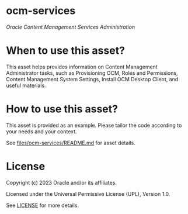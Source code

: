 # ocm-services
 
*Oracle Content Management Services Administration*
 
# When to use this asset?
 
This asset helps provides information on Content Management Administrator tasks, such as Provisioning OCM, Roles and Permissions, Content Management System Settings, Install OCM Desktop Client, and useful materials.
 
# How to use this asset?
 
This asset is provided as an example. Please tailor the code according to your needs and your context.

See [files/ocm-services/README.md](files/ocm-services/README.md) for asset details.
 
# License

Copyright (c) 2023 Oracle and/or its affiliates.

Licensed under the Universal Permissive License (UPL), Version 1.0.

See [LICENSE](https://github.com/oracle-devrel/technology-engineering/blob/main/LICENSE) for more details.
